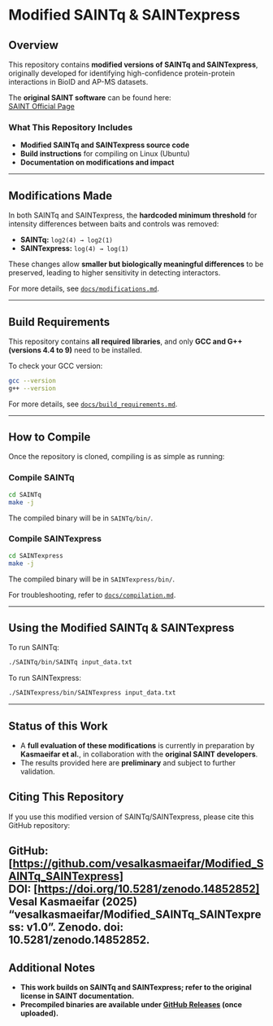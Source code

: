 # **Modified SAINTq & SAINTexpress**

## **Overview**
This repository contains **modified versions of SAINTq and SAINTexpress**, originally developed for identifying high-confidence protein-protein interactions in BioID and AP-MS datasets.

The **original SAINT software** can be found here:  
[SAINT Official Page](https://saint-apms.sourceforge.net/Main.html)

### **What This Repository Includes**
- **Modified SAINTq and SAINTexpress source code**
- **Build instructions** for compiling on Linux (Ubuntu)
- **Documentation on modifications and impact**

---

## **Modifications Made**
In both SAINTq and SAINTexpress, the **hardcoded minimum threshold** for intensity differences between baits and controls was removed:

- **SAINTq:** `log2(4) → log2(1)`
- **SAINTexpress:** `log(4) → log(1)`

These changes allow **smaller but biologically meaningful differences** to be preserved, leading to higher sensitivity in detecting interactors.

For more details, see [`docs/modifications.md`](docs/modifications.md).

---

## **Build Requirements**
This repository contains **all required libraries**, and only **GCC and G++ (versions 4.4 to 9)** need to be installed.

To check your GCC version:
```bash
gcc --version
g++ --version
```
For more details, see [`docs/build_requirements.md`](docs/build_requirements.md).

---

## **How to Compile**
Once the repository is cloned, compiling is as simple as running:

### **Compile SAINTq**
```bash
cd SAINTq
make -j
```
The compiled binary will be in `SAINTq/bin/`.

### **Compile SAINTexpress**
```bash
cd SAINTexpress
make -j
```
The compiled binary will be in `SAINTexpress/bin/`.

For troubleshooting, refer to [`docs/compilation.md`](docs/compilation.md).

---

## **Using the Modified SAINTq & SAINTexpress**
To run SAINTq:
```bash
./SAINTq/bin/SAINTq input_data.txt
```
To run SAINTexpress:
```bash
./SAINTexpress/bin/SAINTexpress input_data.txt
```

---

## **Status of this Work**
- A **full evaluation of these modifications** is currently in preparation by **Kasmaeifar et al.**, in collaboration with the **original SAINT developers**.
- The results provided here are **preliminary** and subject to further validation.


## **Citing This Repository**
If you use this modified version of SAINTq/SAINTexpress, please cite this GitHub repository:

GitHub: **[https://github.com/vesalkasmaeifar/Modified_SAINTq_SAINTexpress]**  
DOI: **[https://doi.org/10.5281/zenodo.14852852]**
Vesal Kasmaeifar (2025) “vesalkasmaeifar/Modified_SAINTq_SAINTexpress: v1.0”. Zenodo. doi: 10.5281/zenodo.14852852.
---

## **Additional Notes**
- **This work builds on SAINTq and SAINTexpress; refer to the original license in SAINT documentation.**
- **Precompiled binaries are available under [GitHub Releases](https://github.com/vesalkasmaeifar/Modified_SAINTq_SAINTexpress/releases) (once uploaded).**


